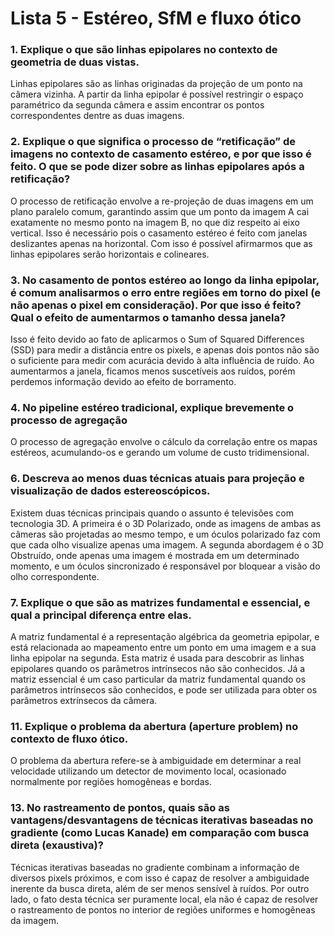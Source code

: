 # Lista 5 - Estéreo, SfM e fluxo ótico

### 1. Explique o que são linhas epipolares no contexto de geometria de duas vistas.

Linhas epipolares são as linhas originadas da projeção de um ponto na câmera vizinha. A partir da linha epipolar é possível restringir o espaço paramétrico da segunda câmera e assim encontrar os pontos correspondentes dentre as duas imagens.

### 2. Explique o que significa o processo de “retificação” de imagens no contexto de casamento estéreo, e por que isso é feito. O que se pode dizer sobre as linhas epipolares após a retificação?

O processo de retificação envolve a re-projeção de duas imagens em um plano paralelo comum, garantindo assim que um ponto da imagem A cai exatamente no mesmo ponto na imagem B, no que diz respeito ai eixo vertical. Isso é necessário pois o casamento estéreo é feito com janelas deslizantes apenas na horizontal. Com isso é possível afirmarmos que as linhas epipolares serão horizontais e colineares.

### 3. No casamento de pontos estéreo ao longo da linha epipolar, é comum analisarmos o erro entre regiões em torno do pixel (e não apenas o pixel em consideração). Por que isso é feito? Qual o efeito de aumentarmos o tamanho dessa janela?

Isso é feito devido ao fato de aplicarmos o Sum of Squared Differences (SSD) para medir a distância entre os pixels, e apenas dois pontos não são o suficiente para medir com acurácia devido à alta influência de ruído. Ao aumentarmos a janela, ficamos menos suscetíveis aos ruídos, porém perdemos informação devido ao efeito de borramento.

### 4. No pipeline estéreo tradicional, explique brevemente o processo de agregação

O processo de agregação envolve o cálculo da correlação entre os mapas estéreos, acumulando-os e gerando um volume de custo tridimensional.

### 6. Descreva ao menos duas técnicas atuais para projeção e visualização de dados estereoscópicos.

Existem duas técnicas principais quando o assunto é televisões com tecnologia 3D. A primeira é o 3D Polarizado, onde as imagens de ambas as câmeras são projetadas ao mesmo tempo, e um óculos polarizado faz com que cada olho visualize apenas uma imagem. A segunda abordagem é o 3D Obstruído, onde apenas uma imagem é mostrada em um determinado momento, e um óculos sincronizado é responsável por bloquear a visão do olho correspondente.

### 7. Explique o que são as matrizes fundamental e essencial, e qual a principal diferença entre elas.

A matriz fundamental é a representação algébrica da geometria epipolar, e está relacionada ao mapeamento entre um ponto em uma imagem e a sua linha epipolar na segunda. Esta matriz é usada para descobrir as linhas epipolares quando os parâmetros intrínsecos não são conhecidos. Já a matriz essencial é um caso particular da matriz fundamental quando os parâmetros intrínsecos são conhecidos, e pode ser utilizada para obter os parâmetros extrínsecos da câmera.

### 11. Explique o problema da abertura (****************aperture problem****************) no contexto de fluxo ótico.

O problema da abertura refere-se à ambiguidade em determinar a real velocidade utilizando um detector de movimento local, ocasionado normalmente por regiões homogêneas e bordas.

### 13. No rastreamento de pontos, quais são as vantagens/desvantagens de técnicas iterativas baseadas no gradiente (como Lucas Kanade) em comparação com busca direta (exaustiva)?

Técnicas iterativas baseadas no gradiente combinam a informação de diversos pixels próximos, e com isso é capaz de resolver a ambiguidade inerente da busca direta, além de ser menos sensível à ruídos. Por outro lado, o fato desta técnica ser puramente local, ela não é capaz de resolver o rastreamento de pontos no interior de regiões uniformes e homogêneas da imagem.